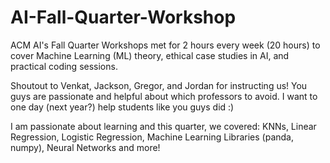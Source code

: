# AI-Fall-Quarter-Workshop

ACM AI's Fall Quarter Workshops met for 2 hours every week (20 hours) to cover Machine Learning (ML) theory, ethical case studies in AI, and practical coding sessions.

Shoutout to Venkat, Jackson, Gregor, and Jordan for instructing us! You guys are passionate and helpful about which professors to avoid. 
I want to one day (next year?) help students like you guys did :) 

I am passionate about learning and this quarter, we covered: KNNs, Linear Regression, Logistic Regression, Machine Learning Libraries (panda, numpy), Neural Networks and more! 
